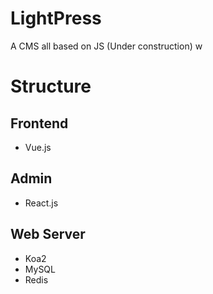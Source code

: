 # LightPress
A CMS all based on JS (Under construction) w

# Structure
## Frontend
- Vue.js

## Admin
- React.js

## Web Server
- Koa2
- MySQL
- Redis
